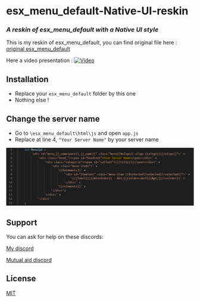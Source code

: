 # esx_menu_default-Native-UI-reskin
### *A reskin of esx_menu_default with a Native UI style*

This is my reskin of esx_menu_default, you can find original file here : [original esx_menu_default](https://github.com/ESX-Org/esx_menu_default) 

Here a video presentation :
[![Video](/backmenu.PNG)](https://www.youtube.com/watch?v=jtcZ4IQOF0Q)
  
## Installation
- Replace your `esx_menu_default` folder by this one
- Nothing else !

## Change the server name
- Go to `\esx_menu_default\html\js` and open `app.js`
- Replace at line 4, `"Your Server Name"` by your server name

![Change Server Name](/servername.PNG)

## Support

You can ask for help on these discords:

[My discord](https://discord.gg/hEhcEE4)

[Mutual aid discord](https://discord.gg/EzwYgdV)

## License
[MIT](https://choosealicense.com/licenses/mit/)
